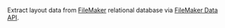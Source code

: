 Extract layout data from [FileMaker](https://www.claris.com/filemaker/) relational database via [FileMaker Data API](https://help.claris.com/en/data-api-guide/content/write-data-api-calls.html).